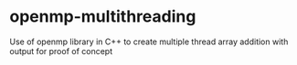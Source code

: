 # openmp-multithreading
Use of openmp library in C++ to create multiple thread array addition with output for proof of concept
